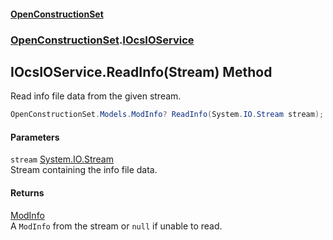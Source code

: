 #### [OpenConstructionSet](index.md 'index')
### [OpenConstructionSet](index.md#OpenConstructionSet 'OpenConstructionSet').[IOcsIOService](No0G5igUcUOm46RZK2qdqg.md 'OpenConstructionSet.IOcsIOService')
## IOcsIOService.ReadInfo(Stream) Method
Read info file data from the given stream.  
```csharp
OpenConstructionSet.Models.ModInfo? ReadInfo(System.IO.Stream stream);
```
#### Parameters
<a name='OpenConstructionSet_IOcsIOService_ReadInfo(System_IO_Stream)_stream'></a>
`stream` [System.IO.Stream](https://docs.microsoft.com/en-us/dotnet/api/System.IO.Stream 'System.IO.Stream')  
Stream containing the info file data.
  
#### Returns
[ModInfo](h0vCAhsmAC6iWOaLYw25cg.md 'OpenConstructionSet.Models.ModInfo')  
A `ModInfo` from the stream or `null` if unable to read.
